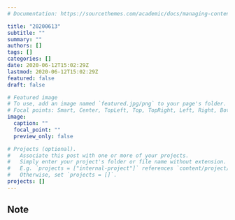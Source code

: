 ```yaml
---
# Documentation: https://sourcethemes.com/academic/docs/managing-content/

title: "20200613"
subtitle: ""
summary: ""
authors: []
tags: []
categories: []
date: 2020-06-12T15:02:29Z
lastmod: 2020-06-12T15:02:29Z
featured: false
draft: false

# Featured image
# To use, add an image named `featured.jpg/png` to your page's folder.
# Focal points: Smart, Center, TopLeft, Top, TopRight, Left, Right, BottomLeft, Bottom, BottomRight.
image:
  caption: ""
  focal_point: ""
  preview_only: false

# Projects (optional).
#   Associate this post with one or more of your projects.
#   Simply enter your project's folder or file name without extension.
#   E.g. `projects = ["internal-project"]` references `content/project/deep-learning/index.md`.
#   Otherwise, set `projects = []`.
projects: []
---
```


## Note

